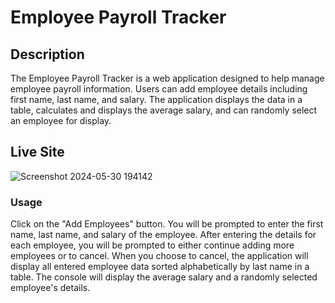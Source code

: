 # Employee Payroll Tracker
## Description
The Employee Payroll Tracker is a web application designed to help manage employee payroll information. Users can add employee details including first name, last name, and salary. The application displays the data in a table, calculates and displays the average salary, and can randomly select an employee for display.

## Live Site
![Screenshot 2024-05-30 194142](https://github.com/daimyo1/Employee-payroll-tracker/assets/163930521/565a0c49-2c46-43dd-9848-a5b4f66087c0)

### Usage
Click on the "Add Employees" button.
You will be prompted to enter the first name, last name, and salary of the employee.
After entering the details for each employee, you will be prompted to either continue adding more employees or to cancel.
When you choose to cancel, the application will display all entered employee data sorted alphabetically by last name in a table.
The console will display the average salary and a randomly selected employee's details.

